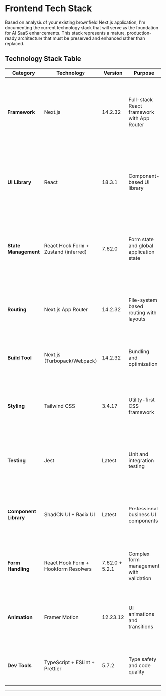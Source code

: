 # Frontend Tech Stack

Based on analysis of your existing brownfield Next.js application, I'm documenting the current technology stack that will serve as the foundation for AI SaaS enhancements. This stack represents a mature, production-ready architecture that must be preserved and enhanced rather than replaced.

## Technology Stack Table

| Category | Technology | Version | Purpose | Rationale |
|----------|------------|---------|---------|-----------|
| **Framework** | Next.js | 14.2.32 | Full-stack React framework with App Router | Industry-leading performance, built-in API routes, optimal for AI streaming analysis, existing codebase foundation |
| **UI Library** | React | 18.3.1 | Component-based UI library | Concurrent features enable real-time AI analysis streaming, extensive ecosystem, established patterns in codebase |
| **State Management** | React Hook Form + Zustand (inferred) | 7.62.0 | Form state and global application state | React Hook Form for complex financial data entry, lightweight state management for AI tool preferences |
| **Routing** | Next.js App Router | 14.2.32 | File-system based routing with layouts | Built-in authentication integration, parallel routes for AI analysis, existing route structure preservation |
| **Build Tool** | Next.js (Turbopack/Webpack) | 14.2.32 | Bundling and optimization | Automatic code splitting, API route optimization, existing build configuration |
| **Styling** | Tailwind CSS | 3.4.17 | Utility-first CSS framework | Professional design system, existing theme configuration, responsive AI dashboard layouts |
| **Testing** | Jest | Latest | Unit and integration testing | Existing test patterns, AI algorithm validation, component testing for financial data display |
| **Component Library** | ShadCN UI + Radix UI | Latest | Professional business UI components | Enterprise-grade accessibility, existing theme integration, financial data visualization components |
| **Form Handling** | React Hook Form + Hookform Resolvers | 7.62.0 + 5.2.1 | Complex form management with validation | Essential for business data input, Zod schema validation, existing form patterns |
| **Animation** | Framer Motion | 12.23.12 | UI animations and transitions | Real-time AI analysis progress visualization, professional micro-interactions, existing usage |
| **Dev Tools** | TypeScript + ESLint + Prettier | 5.7.2 | Type safety and code quality | Financial data accuracy, existing configuration, AI algorithm type safety |

---
